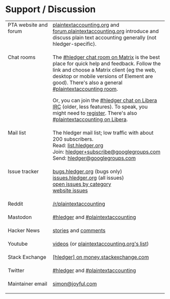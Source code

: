 <a name="help"></a><a name="help-feedback"></a>

# Support / Discussion

<div>
<table>
  <tr valign=top>
    <td>PTA website and forum</td>
    <td>
      <a href="https://plaintextaccounting.org">plaintextaccounting.org</a> and
      <a href="https://forum.plaintextaccounting.org">forum.plaintextaccounting.org</a>
      introduce and discuss plain text accounting generally (not hledger-specific).
      <p>
    </td>
  </tr>
  <tr valign=top>
    <td>Chat rooms</td>
    <td>
      The <a href="https://matrix.hledger.org">#hledger chat room on Matrix</a> is the best place for quick help and feedback.
      Follow the link and choose a Matrix client (eg the web, desktop or mobile versions of Element are good).
      There's also a general <a href="https://matrix.to/#/#plaintextaccounting:matrix.org">#plaintextaccounting room</a>.
      <p>
      <!-- (<a href="https://view.matrix.org/room/ !GYlETOAdUBSCcvnEMY:matrix.org">Public chat log</a>) <br> -->
      Or, you can join the <a href="https://irc.hledger.org">#hledger chat on Libera IRC</a> (older, less features).
      To speak, you might need to <a href="https://libera.chat/guides/registration">register</a>.
      There's also <a href="https://web.libera.chat/#plaintextaccounting">#plaintextaccounting on Libera</a>.
      <p>
    </td>
  </tr>
  <tr valign=top>
    <td>Mail list</td>
    <td>
      The hledger mail list; low traffic with about 200 subscribers.<br>
      Read: <a href="https://list.hledger.org">list.hledger.org</a><br>
      Join: <a href="mailto:hledger+subscribe@googlegroups.com">hledger+subscribe@googlegroups.com</a><br>
      Send: <a href="mailto:hledger@googlegroups.com">hledger@googlegroups.com</a><br>
      <p>
    </td>
  </tr>
  <tr valign=top>
    <td>Issue tracker</td>
    <td>
      <a href="https://bugs.hledger.org">bugs.hledger.org</a> (bugs only)<br>
      <a href="https://issues.hledger.org">issues.hledger.org</a> (all issues)<br>
      <a href="ISSUES.html">open issues by category</a><br>
      <a href="https://github.com/simonmichael/hledger_site/issues?utf8=%E2%9C%93&amp;q=">website issues</a>
      <p>
    </td>
  </tr>
  <tr valign=top>
    <td>Reddit</td>
    <td>
      <a href="https://www.reddit.com/r/plaintextaccounting/">/r/plaintextaccounting</a>
      <p>
    </td>
  </tr>
  <tr valign=top>
    <td>Mastodon</td>
    <td>
      <a href="https://fosstodon.org/tags/hledger">#hledger</a> and
      <a href="https://fosstodon.org/tags/plaintextaccounting">#plaintextaccounting</a>
      <p>
    </td>
  </tr>
  <tr valign=top>
    <td>Hacker News</td>
    <td>
      <a href="https://hn.algolia.com/?query=hledger&amp;sort=byDate&amp;prefix&amp;page=0&amp;dateRange=all&amp;type=story">stories</a> and <a href="https://hn.algolia.com/?query=hledger&amp;sort=byDate&amp;prefix=false&amp;page=0&amp;dateRange=all&amp;type=comment">comments</a>
      <p>
    </td>
  </tr>
  <tr valign=top>
    <td>Youtube</td>
    <td>
      <a href="https://www.youtube.com/results?search_query=hledger&sp=CAI%253D">videos</a>
      (or <a href="https://plaintextaccounting.org/#videos">plaintextaccounting.org's list</a>)
      <p>
    </td>
  </tr>
  <tr valign=top>
    <td>Stack Exchange</td>
    <td>
      <a href="https://money.stackexchange.com/questions/tagged/hledger?tab=newest">[hledger] on money.stackexchange.com</a>
      <p>
    </td>
  </tr>
  <tr valign=top>
    <td>Twitter</td>
    <td>
      <a href="https://twitter.com/search?q=%23hledger&amp;src=typed_query&amp;f=live">#hledger</a> and
      <a href="https://twitter.com/search?q=%23plaintextaccounting&amp;src=typed_query&amp;f=live">#plaintextaccounting</a>
      <p>
    </td>
  </tr>
  <tr valign=top>
    <td>Maintainer&nbsp;email</td>
    <td>
      <a href="mailto:simon@joyful.com">simon@joyful.com</a>
      <p>
    </td>
  </tr>
</table>
</div>


